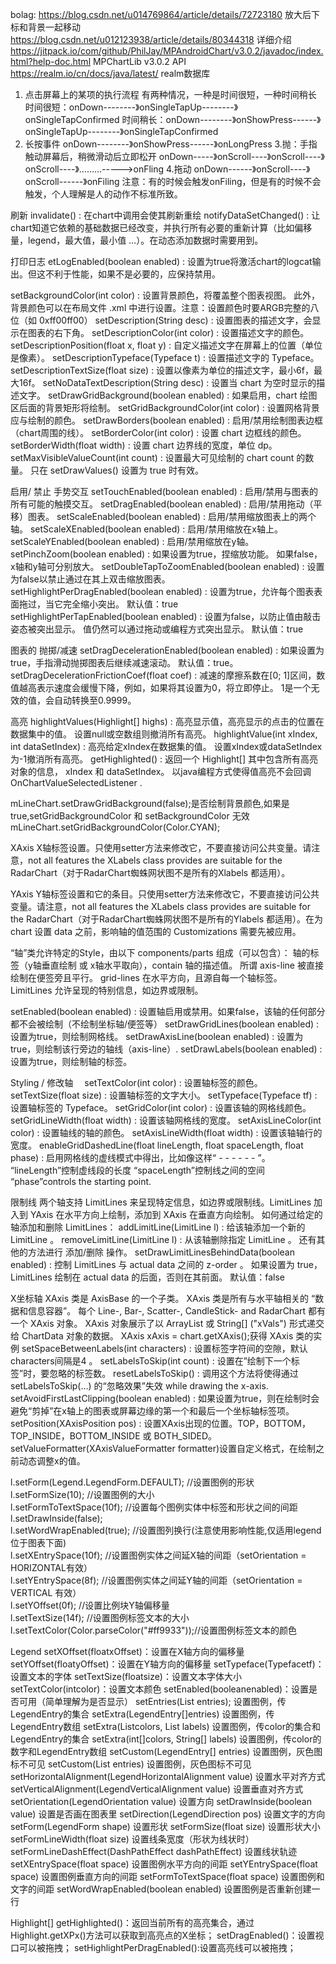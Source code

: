 
bolag:
https://blog.csdn.net/u014769864/article/details/72723180 放大后下标和背景一起移动
https://blog.csdn.net/u012123938/article/details/80344318 详细介绍
https://jitpack.io/com/github/PhilJay/MPAndroidChart/v3.0.2/javadoc/index.html?help-doc.html MPChartLib v3.0.2 API
https://realm.io/cn/docs/java/latest/   realm数据库

1. 点击屏幕上的某项的执行流程  有两种情况，一种是时间很短，一种时间稍长
时间很短：onDown--------》onSingleTapUp--------》onSingleTapConfirmed
时间稍长：onDown--------》onShowPress------》onSingleTapUp--------》onSingleTapConfirmed
2. 长按事件
onDown--------》onShowPress------》onLongPress
3.抛：手指触动屏幕后，稍微滑动后立即松开
onDown-----》onScroll----》onScroll----》onScroll----》………----->onFling
4.拖动
onDown------》onScroll----》onScroll------》onFiling
注意：有的时候会触发onFiling，但是有的时候不会触发，个人理解是人的动作不标准所致。


刷新
invalidate() : 在chart中调用会使其刷新重绘
notifyDataSetChanged() : 让chart知道它依赖的基础数据已经改变，并执行所有必要的重新计算（比如偏移量，legend，最大值，最小值 …）。在动态添加数据时需要用到。

打印日志
etLogEnabled(boolean enabled) : 设置为true将激活chart的logcat输出。但这不利于性能，如果不是必要的，应保持禁用。

setBackgroundColor(int color) : 设置背景颜色，将覆盖整个图表视图。 此外，背景颜色可以在布局文件 .xml 中进行设置。注意：设置颜色时要ARGB完整的八位（如 0xff00ff00）
setDescription(String desc) : 设置图表的描述文字，会显示在图表的右下角。
setDescriptionColor(int color) : 设置描述文字的颜色。 
setDescriptionPosition(float x, float y) : 自定义描述文字在屏幕上的位置（单位是像素）。
setDescriptionTypeface(Typeface t) : 设置描述文字的 Typeface。
setDescriptionTextSize(float size) : 设置以像素为单位的描述文字，最小6f，最大16f。 
setNoDataTextDescription(String desc) : 设置当 chart 为空时显示的描述文字。 
setDrawGridBackground(boolean enabled) : 如果启用，chart 绘图区后面的背景矩形将绘制。 
setGridBackgroundColor(int color) : 设置网格背景应与绘制的颜色。 
setDrawBorders(boolean enabled) : 启用/禁用绘制图表边框（chart周围的线）。
setBorderColor(int color) : 设置 chart 边框线的颜色。
setBorderWidth(float width) : 设置 chart 边界线的宽度，单位 dp。
setMaxVisibleValueCount(int count) : 设置最大可见绘制的 chart count 的数量。 只在 setDrawValues() 设置为 true 时有效。

启用/ 禁止 手势交互
setTouchEnabled(boolean enabled) : 启用/禁用与图表的所有可能的触摸交互。
setDragEnabled(boolean enabled) : 启用/禁用拖动（平移）图表。
setScaleEnabled(boolean enabled) : 启用/禁用缩放图表上的两个轴。
setScaleXEnabled(boolean enabled) : 启用/禁用缩放在x轴上。
setScaleYEnabled(boolean enabled) : 启用/禁用缩放在y轴。
setPinchZoom(boolean enabled) : 如果设置为true，捏缩放功能。 如果false，x轴和y轴可分别放大。
setDoubleTapToZoomEnabled(boolean enabled) : 设置为false以禁止通过在其上双击缩放图表。
setHighlightPerDragEnabled(boolean enabled) : 设置为true，允许每个图表表面拖过，当它完全缩小突出。 默认值：true
setHighlightPerTapEnabled(boolean enabled) : 设置为false，以防止值由敲击姿态被突出显示。 值仍然可以通过拖动或编程方式突出显示。 默认值：true

图表的 抛掷/减速
setDragDecelerationEnabled(boolean enabled) : 如果设置为true，手指滑动抛掷图表后继续减速滚动。 默认值：true。
setDragDecelerationFrictionCoef(float coef) : 减速的摩擦系数在[0; 1]区间，数值越高表示速度会缓慢下降，例如，如果将其设置为0，将立即停止。 1是一个无效的值，会自动转换至0.9999。

高亮
highlightValues(Highlight[] highs) : 高亮显示值，高亮显示的点击的位置在数据集中的值。 设置null或空数组则撤消所有高亮。
highlightValue(int xIndex, int dataSetIndex) : 高亮给定xIndex在数据集的值。 设置xIndex或dataSetIndex为-1撤消所有高亮。
getHighlighted() : 返回一个 Highlight[] 其中包含所有高亮对象的信息， xIndex 和 dataSetIndex。
以java编程方式使得值高亮不会回调 OnChartValueSelectedListener .

mLineChart.setDrawGridBackground(false);是否绘制背景颜色,如果是true,setGridBackgroundColor 和 setBackgroundColor 无效
mLineChart.setGridBackgroundColor(Color.CYAN);

XAxis 
X轴标签设置。只使用setter方法来修改它，不要直接访问公共变量。请注意，not all features the XLabels class provides are suitable for the RadarChart（对于RadarChart蜘蛛网状图不是所有的Xlabels 都适用）。

YAxis 
Y轴标签设置和它的条目。只使用setter方法来修改它，不要直接访问公共变量。请注意，not all features the XLabels class provides are suitable for the RadarChart（对于RadarChart蜘蛛网状图不是所有的Ylabels 都适用）。在为 chart 设置 data 之前，影响轴的值范围的 Customizations 需要先被应用。

“轴”类允许特定的Style，由以下 components/parts 组成（可以包含）：
轴的标签（y轴垂直绘制 或 x轴水平取向），contain 轴的描述值。
所谓 axis-line 被直接绘制在便签旁且平行。
grid-lines 在水平方向，且源自每一个轴标签。
LimitLines 允许呈现的特别信息，如边界或限制。

setEnabled(boolean enabled) : 设置轴启用或禁用。如果false，该轴的任何部分都不会被绘制（不绘制坐标轴/便签等）
setDrawGridLines(boolean enabled) : 设置为true，则绘制网格线。 
setDrawAxisLine(boolean enabled) : 设置为true，则绘制该行旁边的轴线（axis-line）.
setDrawLabels(boolean enabled) : 设置为true，则绘制轴的标签。 

Styling / 修改轴　
setTextColor(int color) : 设置轴标签的颜色。
setTextSize(float size) : 设置轴标签的文字大小。
setTypeface(Typeface tf) : 设置轴标签的 Typeface。
setGridColor(int color) : 设置该轴的网格线颜色。
setGridLineWidth(float width) : 设置该轴网格线的宽度。
setAxisLineColor(int color) : 设置轴线的轴的颜色。
setAxisLineWidth(float width) : 设置该轴轴行的宽度。 
enableGridDashedLine(float lineLength, float spaceLength, float phase) : 启用网格线的虚线模式中得出，比如像这样“ - - - - - - ”。
“lineLength”控制虚线段的长度
“spaceLength”控制线之间的空间
“phase”controls the starting point.

限制线
两个轴支持 LimitLines 来呈现特定信息，如边界或限制线。LimitLines 加入到 YAxis 在水平方向上绘制，添加到 XAxis 在垂直方向绘制。 如何通过给定的轴添加和删除 LimitLines：
addLimitLine(LimitLine l) : 给该轴添加一个新的 LimitLine 。
removeLimitLine(LimitLine l) : 从该轴删除指定 LimitLine 。
还有其他的方法进行 添加/删除 操作。 
setDrawLimitLinesBehindData(boolean enabled) : 控制 LimitLines 与 actual data 之间的 z-order 。 如果设置为 true，LimitLines 绘制在 actual data 的后面，否则在其前面。 默认值：false 


X坐标轴
XAxis 类是 AxisBase 的一个子类。 
XAxis 类是所有与水平轴相关的 “数据和信息容器”。 
每个 Line-, Bar-, Scatter-, CandleStick- and RadarChart 都有一个 XAxis 对象。 XAxis 对象展示了以 ArrayList<String> 或 String[] ("xVals") 形式递交给 ChartData 对象的数据。
XAxis xAxis = chart.getXAxis();获得 XAxis 类的实例
setSpaceBetweenLabels(int characters) : 设置标签字符间的空隙，默认characters间隔是4 。 
setLabelsToSkip(int count) : 设置在”绘制下一个标签”时，要忽略的标签数。
resetLabelsToSkip() : 调用这个方法将使得通过 setLabelsToSkip(...) 的“忽略效果”失效 while drawing the x-axis. 
setAvoidFirstLastClipping(boolean enabled) : 如果设置为true，则在绘制时会避免“剪掉”在x轴上的图表或屏幕边缘的第一个和最后一个坐标轴标签项。
setPosition(XAxisPosition pos) : 设置XAxis出现的位置。TOP，BOTTOM，TOP_INSIDE，BOTTOM_INSIDE 或 BOTH_SIDED。 
setValueFormatter(XAxisValueFormatter formatter)设置自定义格式，在绘制之前动态调整x的值。 

l.setForm(Legend.LegendForm.DEFAULT); //设置图例的形状  
l.setFormSize(10);                    //设置图例的大小  
l.setFormToTextSpace(10f);            //设置每个图例实体中标签和形状之间的间距  
l.setDrawInside(false);  
l.setWordWrapEnabled(true);           //设置图列换行(注意使用影响性能,仅适用legend位于图表下面)  
l.setXEntrySpace(10f);                //设置图例实体之间延X轴的间距（setOrientation = HORIZONTAL有效）  
l.setYEntrySpace(8f);                 //设置图例实体之间延Y轴的间距（setOrientation = VERTICAL 有效）  
l.setYOffset(0f);                     //设置比例块Y轴偏移量  
l.setTextSize(14f);                   //设置图例标签文本的大小  
l.setTextColor(Color.parseColor("#ff9933"));//设置图例标签文本的颜色  

Legend
 setXOffset(floatxOffset)：设置在X轴方向的偏移量
 setYOffset(floatyOffset)：设置在Y轴方向的偏移量
 setTypeface(Typefacetf)： 设置文本的字体
 setTextSize(floatsize)：设置文本字体大小
 setTextColor(intcolor)：设置文本颜色
 setEnabled(booleanenabled)：设置是否可用（简单理解为是否显示）
 setEntries(List<LegendEntry> entries);           设置图例，传LegendEntry的集合
 setExtra(LegendEntry[]entries)    设置图例，传LegendEntry数组
 setExtra(List<Integer>colors, List<String> labels) 设置图例，传color的集合和  LegendEntry的集合
 setExtra(int[]colors, String[] labels) 设置图例，传color的数字和LegendEntry数组
  setCustom(LegendEntry[] entries)      设置图例，灰色图标不可见
  setCustom(List<LegendEntry> entries)   设置图例，灰色图标不可见
  setHorizontalAlignment(LegendHorizontalAlignment value)  设置水平对齐方式
  setVerticalAlignment(LegendVerticalAlignment value)  设置垂直对齐方式
  setOrientation(LegendOrientation value)   设置方向
  setDrawInside(boolean value)    设置是否画在图表里
  setDirection(LegendDirection pos)    设置文字的方向
  setForm(LegendForm shape)    设置形状
  setFormSize(float size)    设置形状大小
  setFormLineWidth(float size)    设置线条宽度（形状为线状时）
 setFormLineDashEffect(DashPathEffect dashPathEffect) 设置线状轨迹
  setXEntrySpace(float space)   设置图例水平方向的间距
 setYEntrySpace(float space)    设置图例垂直方向的间距
  setFormToTextSpace(float space)  设置图例和文字的间距
  setWordWrapEnabled(boolean enabled)  设置图例是否重新创建一行


Highlight[] getHighlighted()：返回当前所有的高亮集合，通过Highlight.getXPx()方法可以获取到高亮点的X坐标；
setDragEnabled()：设置视口可以被拖拽；
setHighlightPerDragEnabled():设置高亮线可以被拖拽；



